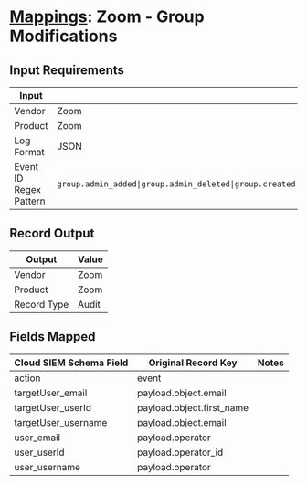 # [Mappings](README.md): Zoom - Group Modifications

## Input Requirements

|Input|Value|
|-----|-----|
|Vendor|Zoom|
|Product|Zoom|
|Log Format|JSON|
|Event ID Regex Pattern|`group.admin_added\|group.admin_deleted\|group.created\|group.deleted\|group.member_added\|group.member_deleted\|group.member_updated\|group.updated`|

## Record Output

|Output|Value|
|------|-----|
|Vendor|Zoom|
|Product|Zoom|
|Record Type|Audit|

## Fields Mapped

|Cloud SIEM Schema Field|Original Record Key|Notes|
|-----------------------|-------------------|-----|
|action|event||
|targetUser_email|payload.object.email||
|targetUser_userId|payload.object.first_name||
|targetUser_username|payload.object.email||
|user_email|payload.operator||
|user_userId|payload.operator_id||
|user_username|payload.operator||

